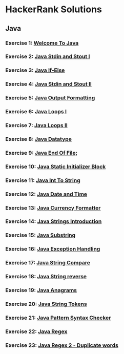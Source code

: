 # HackerRank Solutions

## Java

### Exercise 1: **[Welcome To Java](https://www.hackerrank.com/challenges/welcome-to-java)**
### Exercise 2: **[Java Stdin and Stout I](https://www.hackerrank.com/challenges/java-stdin-and-stdout-1)**
### Exercise 3: **[Java If-Else](https://www.hackerrank.com/challenges/java-if-else)**
### Exercise 4: **[Java Stdin and Stout II](https://www.hackerrank.com/challenges/java-stdin-stdout)**
### Exercise 5: **[Java Output Formatting](https://www.hackerrank.com/challenges/java-output-formatting)**
### Exercise 6: **[Java Loops I](https://www.hackerrank.com/challenges/java-loops-i)**
### Exercise 7: **[Java Loops II](https://www.hackerrank.com/challenges/java-loops)**
### Exercise 8: **[Java Datatype](https://www.hackerrank.com/challenges/java-datatypes)**
### Exercise 9: **[Java End Of File](https://www.hackerrank.com/challenges/java-end-of-file)**;
### Exercise 10: **[Java Static Initializer Block](https://www.hackerrank.com/challenges/java-static-initializer-block)**
### Exercise 11: **[Java Int To String](https://www.hackerrank.com/challenges/java-int-to-string)**
### Exercise 12: **[Java Date and Time](https://www.hackerrank.com/challenges/java-date-and-time)**
### Exercise 13: **[Java Currency Formatter](https://www.hackerrank.com/challenges/java-currency-formatter)**
### Exercise 14: **[Java Strings Introduction](https://www.hackerrank.com/challenges/java-strings-introduction)**
### Exercise 15: **[Java Substring](https://www.hackerrank.com/challenges/java-substring)**
### Exercise 16: **[Java Exception Handling](https://www.hackerrank.com/challenges/java-exception-handling)**
### Exercise 17: **[Java String Compare](https://www.hackerrank.com/challenges/java-string-compare)**
### Exercise 18: **[Java String reverse](https://www.hackerrank.com/challenges/java-string-reverse)**
### Exercise 19: **[Java Anagrams](https://www.hackerrank.com/challenges/java-anagrams)**
### Exercise 20: **[Java String Tokens](https://www.hackerrank.com/challenges/java-string-tokens)**
### Exercise 21: **[Java Pattern Syntax Checker](https://www.hackerrank.com/challenges/pattern-syntax-checker)**
### Exercise 22: **[Java Regex](https://www.hackerrank.com/challenges/java-regex)**
### Exercise 23: **[Java Regex 2 - Duplicate words](https://www.hackerrank.com/challenges/duplicate-word)**